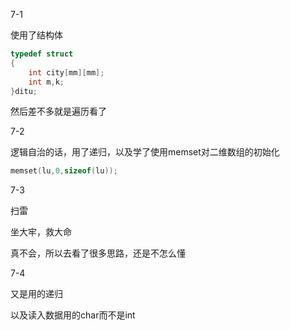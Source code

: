 7-1

使用了结构体

```c++
typedef struct 
{
    int city[mm][mm];
    int m,k;
}ditu;
```

然后差不多就是遍历看了



7-2

逻辑自治的话，用了递归，以及学了使用memset对二维数组的初始化

```c++
memset(lu,0,sizeof(lu));
```



7-3

扫雷

坐大牢，救大命

真不会，所以去看了很多思路，还是不怎么懂



7-4

又是用的递归

以及读入数据用的char而不是int

